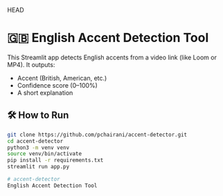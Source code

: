 HEAD
# 🇬🇧 English Accent Detection Tool

This Streamlit app detects English accents from a video link (like Loom or MP4). It outputs:
- Accent (British, American, etc.)
- Confidence score (0–100%)
- A short explanation


## 🛠 How to Run

```bash
git clone https://github.com/pchairani/accent-detector.git
cd accent-detector
python3 -m venv venv
source venv/bin/activate
pip install -r requirements.txt
streamlit run app.py

# accent-detector
English Accent Detection Tool
